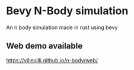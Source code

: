 # Bevy N-Body simulation
An n body simulation made in rust using bevy

## Web demo available 
https://villevilli.github.io/n-body/web/